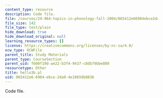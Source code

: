 ```yaml
---
content_type: resource
description: Code file.
file: /courses/24-964-topics-in-phonology-fall-2004/065412e66904ebce2da94e18659b8836_hello3b.pl
file_size: 142
file_type: text/plain
hide_download: true
hide_download_original: null
learning_resource_types: []
license: https://creativecommons.org/licenses/by-nc-sa/4.0/
ocw_type: OCWFile
parent_title: Study Materials
parent_type: CourseSection
parent_uid: f600f19d-ae22-b3f4-9437-c8db79bbe880
resourcetype: Other
title: hello3b.pl
uid: 065412e6-6904-ebce-2da9-4e18659b8836
---
```

Code file.